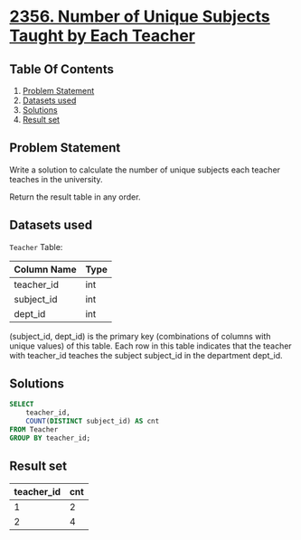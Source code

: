 # [2356. Number of Unique Subjects Taught by Each Teacher](https://leetcode.com/problems/number-of-unique-subjects-taught-by-each-teacher/description/)

## Table Of Contents
1. [Problem Statement]()
2. [Datasets used]()
3. [Solutions]()
4. [Result set]()

## Problem Statement

Write a solution to calculate the number of unique subjects each teacher teaches in the university.

Return the result table in any order.

## Datasets used

```Teacher``` Table:

| Column Name | Type |
| ----------- | ---- |
| teacher_id  | int  |
| subject_id  | int  |
| dept_id     | int  |

(subject_id, dept_id) is the primary key (combinations of columns with unique values) of this table.
Each row in this table indicates that the teacher with teacher_id teaches the subject subject_id in the department dept_id.

## Solutions

```sql
SELECT
    teacher_id,
    COUNT(DISTINCT subject_id) AS cnt
FROM Teacher
GROUP BY teacher_id;
```

## Result set

| teacher_id | cnt |
| ---------- | --- |
| 1          | 2   |
| 2          | 4   |